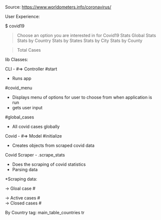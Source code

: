 Source: https://www.worldometers.info/coronavirus/

User Experience:

$ covid19

> Choose an option you are interested in for Covid19 Stats
> Global Stats
> Stats by Country 
> Stats by States 
> Stats by City
> Stats by County

> Total Cases

lib Classes: 

CLI - #=> Controller
#start 
- Runs app

#covid_menu
- Displays menu of options for user to choose from when application is run
- gets user input 

#global_cases 
- All covid cases globally 


Covid -  #=> Model
#initialize 
- Creates objects from scraped covid data


Covid Scraper -
.scrape_stats
- Does the scraping of covid statistics 
- Parsing data

*Scraping data: <div class="maincounter-number"> -> Gloal case # 
<div class="number-table-main"> -> Active cases # 
<div class="number-table-main"> -> Closed cases #

 By Country tag:
 main_table_countries tr
